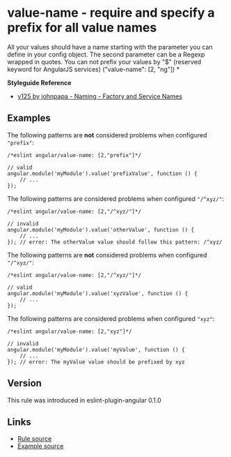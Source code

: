 <!-- WARNING: Generated documentation. Edit docs and examples in the rule and examples file ('rules/value-name.js', 'examples/value-name.js'). -->

# value-name - require and specify a prefix for all value names

All your values should have a name starting with the parameter you can define in your config object.
The second parameter can be a Regexp wrapped in quotes.
You can not prefix your values by "$" (reserved keyword for AngularJS services) ("value-name":  [2, "ng"])
*

**Styleguide Reference**

* [y125 by johnpapa - Naming - Factory and Service Names](https://github.com/johnpapa/angular-styleguide/blob/master/a1/README.md#style-y125)

## Examples

The following patterns are **not** considered problems when configured `"prefix"`:

    /*eslint angular/value-name: [2,"prefix"]*/

    // valid
    angular.module('myModule').value('prefixValue', function () {
        // ...
    });

The following patterns are considered problems when configured `"/^xyz/"`:

    /*eslint angular/value-name: [2,"/^xyz/"]*/

    // invalid
    angular.module('myModule').value('otherValue', function () {
        // ...
    }); // error: The otherValue value should follow this pattern: /^xyz/

The following patterns are **not** considered problems when configured `"/^xyz/"`:

    /*eslint angular/value-name: [2,"/^xyz/"]*/

    // valid
    angular.module('myModule').value('xyzValue', function () {
        // ...
    });

The following patterns are considered problems when configured `"xyz"`:

    /*eslint angular/value-name: [2,"xyz"]*/

    // invalid
    angular.module('myModule').value('myValue', function () {
        // ...
    }); // error: The myValue value should be prefixed by xyz

## Version

This rule was introduced in eslint-plugin-angular 0.1.0

## Links

* [Rule source](../rules/value-name.js)
* [Example source](../examples/value-name.js)
